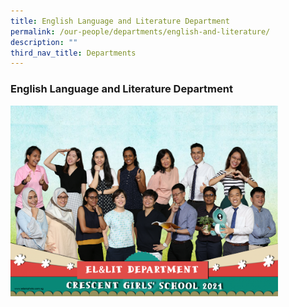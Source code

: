 ```yaml
---
title: English Language and Literature Department
permalink: /our-people/departments/english-and-literature/
description: ""
third_nav_title: Departments
---
```

### **English Language and Literature Department**

<img src="/images/dept3.png" style="width:85%">